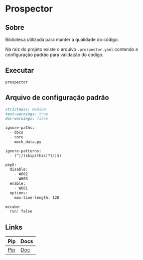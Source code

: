 # Prospector

## Sobre

Biblioteca utilizada para manter a qualidade do código.  
  
Na raiz do projeto existe o arquivo ```.prospector.yaml``` contendo a configuração padrão para validação do código.

## Executar
    prospector

## Arquivo de configuração padrão

```markdown
strictness: medium
test-warnings: true
doc-warnings: false

ignore-paths:
  - docs
  - core
  - mock_data.py

ignore-patterns:
  - (^|/)skip(this)?(/|$)

pep8:
  disable:
    - W602
    - W603
  enable:
    - W601
  options:
    max-line-length: 120

mccabe:
  run: false
```

## Links
|Pip |Docs  |
--- | --- |
|[Pip](https://pypi.org/project/prospector/)|[Doc](http://prospector.landscape.io/en/master/)|


